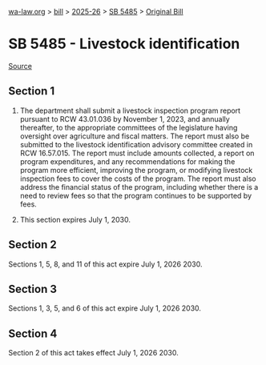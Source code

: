 [wa-law.org](/) > [bill](/bill/) > [2025-26](/bill/2025-26/) > [SB 5485](/bill/2025-26/sb/5485/) > [Original Bill](/bill/2025-26/sb/5485/1/)

# SB 5485 - Livestock identification

[Source](http://lawfilesext.leg.wa.gov/biennium/2025-26/Pdf/Bills/Senate%20Bills/5485.pdf)

## Section 1
1. The department shall submit a livestock inspection program report pursuant to RCW 43.01.036 by November 1, 2023, and annually thereafter, to the appropriate committees of the legislature having oversight over agriculture and fiscal matters. The report must also be submitted to the livestock identification advisory committee created in RCW 16.57.015. The report must include amounts collected, a report on program expenditures, and any recommendations for making the program more efficient, improving the program, or modifying livestock inspection fees to cover the costs of the program. The report must also address the financial status of the program, including whether there is a need to review fees so that the program continues to be supported by fees.

2. This section expires July 1, 2030.

## Section 2
Sections 1, 5, 8, and 11 of this act expire July 1, 2026 2030.

## Section 3
Sections 1, 3, 5, and 6 of this act expire July 1, 2026 2030.

## Section 4
Section 2 of this act takes effect July 1, 2026 2030.
